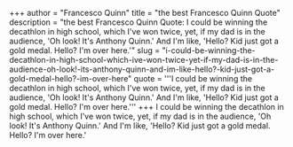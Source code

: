 +++
author = "Francesco Quinn"
title = "the best Francesco Quinn Quote"
description = "the best Francesco Quinn Quote: I could be winning the decathlon in high school, which I've won twice, yet, if my dad is in the audience, 'Oh look! It's Anthony Quinn.' And I'm like, 'Hello? Kid just got a gold medal. Hello? I'm over here.'"
slug = "i-could-be-winning-the-decathlon-in-high-school-which-ive-won-twice-yet-if-my-dad-is-in-the-audience-oh-look!-its-anthony-quinn-and-im-like-hello?-kid-just-got-a-gold-medal-hello?-im-over-here"
quote = '''I could be winning the decathlon in high school, which I've won twice, yet, if my dad is in the audience, 'Oh look! It's Anthony Quinn.' And I'm like, 'Hello? Kid just got a gold medal. Hello? I'm over here.'''
+++
I could be winning the decathlon in high school, which I've won twice, yet, if my dad is in the audience, 'Oh look! It's Anthony Quinn.' And I'm like, 'Hello? Kid just got a gold medal. Hello? I'm over here.'
